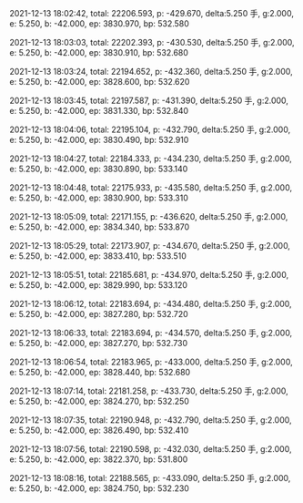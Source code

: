 2021-12-13 18:02:42, total: 22206.593, p: -429.670, delta:5.250 手, g:2.000, e: 5.250, b: -42.000, ep: 3830.970, bp: 532.580

2021-12-13 18:03:03, total: 22202.393, p: -430.530, delta:5.250 手, g:2.000, e: 5.250, b: -42.000, ep: 3830.910, bp: 532.680

2021-12-13 18:03:24, total: 22194.652, p: -432.360, delta:5.250 手, g:2.000, e: 5.250, b: -42.000, ep: 3828.600, bp: 532.620

2021-12-13 18:03:45, total: 22197.587, p: -431.390, delta:5.250 手, g:2.000, e: 5.250, b: -42.000, ep: 3831.330, bp: 532.840

2021-12-13 18:04:06, total: 22195.104, p: -432.790, delta:5.250 手, g:2.000, e: 5.250, b: -42.000, ep: 3830.490, bp: 532.910

2021-12-13 18:04:27, total: 22184.333, p: -434.230, delta:5.250 手, g:2.000, e: 5.250, b: -42.000, ep: 3830.890, bp: 533.140

2021-12-13 18:04:48, total: 22175.933, p: -435.580, delta:5.250 手, g:2.000, e: 5.250, b: -42.000, ep: 3830.900, bp: 533.310

2021-12-13 18:05:09, total: 22171.155, p: -436.620, delta:5.250 手, g:2.000, e: 5.250, b: -42.000, ep: 3834.340, bp: 533.870

2021-12-13 18:05:29, total: 22173.907, p: -434.670, delta:5.250 手, g:2.000, e: 5.250, b: -42.000, ep: 3833.410, bp: 533.510

2021-12-13 18:05:51, total: 22185.681, p: -434.970, delta:5.250 手, g:2.000, e: 5.250, b: -42.000, ep: 3829.990, bp: 533.120

2021-12-13 18:06:12, total: 22183.694, p: -434.480, delta:5.250 手, g:2.000, e: 5.250, b: -42.000, ep: 3827.280, bp: 532.720

2021-12-13 18:06:33, total: 22183.694, p: -434.570, delta:5.250 手, g:2.000, e: 5.250, b: -42.000, ep: 3827.270, bp: 532.730

2021-12-13 18:06:54, total: 22183.965, p: -433.000, delta:5.250 手, g:2.000, e: 5.250, b: -42.000, ep: 3828.440, bp: 532.680

2021-12-13 18:07:14, total: 22181.258, p: -433.730, delta:5.250 手, g:2.000, e: 5.250, b: -42.000, ep: 3824.270, bp: 532.250

2021-12-13 18:07:35, total: 22190.948, p: -432.790, delta:5.250 手, g:2.000, e: 5.250, b: -42.000, ep: 3826.490, bp: 532.410

2021-12-13 18:07:56, total: 22190.598, p: -432.030, delta:5.250 手, g:2.000, e: 5.250, b: -42.000, ep: 3822.370, bp: 531.800

2021-12-13 18:08:16, total: 22188.565, p: -433.090, delta:5.250 手, g:2.000, e: 5.250, b: -42.000, ep: 3824.750, bp: 532.230